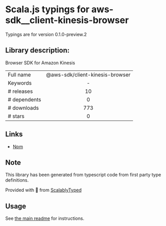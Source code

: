 
# Scala.js typings for aws-sdk__client-kinesis-browser

Typings are for version 0.1.0-preview.2

## Library description:
Browser SDK for Amazon Kinesis

|                    |                 |
| ------------------ | :-------------: |
| Full name          | @aws-sdk/client-kinesis-browser |
| Keywords           | - |
| # releases         | 10 |
| # dependents       | 0 |
| # downloads        | 773 |
| # stars            | 0 |

## Links
- [Npm](https://www.npmjs.com/package/%40aws-sdk%2Fclient-kinesis-browser)
    


## Note
This library has been generated from typescript code from first party type definitions.

Provided with :purple_heart: from [ScalablyTyped](https://github.com/oyvindberg/ScalablyTyped)

## Usage
See [the main readme](../../readme.md) for instructions.


